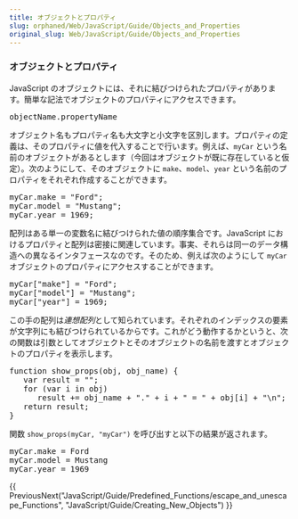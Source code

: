 ```yaml
---
title: オブジェクトとプロパティ
slug: orphaned/Web/JavaScript/Guide/Objects_and_Properties
original_slug: Web/JavaScript/Guide/Objects_and_Properties
---
```

<h3 id=".E3.82.AA.E3.83.96.E3.82.B8.E3.82.A7.E3.82.AF.E3.83.88.E3.81.A8.E3.83.97.E3.83.AD.E3.83.91.E3.83.86.E3.82.A3" name=".E3.82.AA.E3.83.96.E3.82.B8.E3.82.A7.E3.82.AF.E3.83.88.E3.81.A8.E3.83.97.E3.83.AD.E3.83.91.E3.83.86.E3.82.A3">オブジェクトとプロパティ</h3>
<p>JavaScript のオブジェクトには、それに結びつけられたプロパティがあります。簡単な記法でオブジェクトのプロパティにアクセスできます。</p>
<pre>objectName.propertyName
</pre>
<p>オブジェクト名もプロパティ名も大文字と小文字を区別します。プロパティの定義は、そのプロパティに値を代入することで行います。例えば、<code>myCar</code> という名前のオブジェクトがあるとします（今回はオブジェクトが既に存在していると仮定）。次のようにして、そのオブジェクトに <code>make</code>、<code>model</code>、<code>year</code> という名前のプロパティをそれぞれ作成することができます。</p>
<pre>myCar.make = "Ford";
myCar.model = "Mustang";
myCar.year = 1969;
</pre>
<p>配列はある単一の変数名に結びつけられた値の順序集合です。JavaScript におけるプロパティと配列は密接に関連しています。事実、それらは同一のデータ構造への異なるインタフェースなのです。そのため、例えば次のようにして <code>myCar</code> オブジェクトのプロパティにアクセスすることができます。</p>
<pre>myCar["make"] = "Ford";
myCar["model"] = "Mustang";
myCar["year"] = 1969;
</pre>
<p>この手の配列は<em>連想配列</em>として知られています。それぞれのインデックスの要素が文字列にも結びつけられているからです。これがどう動作するかというと、次の関数は引数としてオブジェクトとそのオブジェクトの名前を渡すとオブジェクトのプロパティを表示します。</p>
<pre>function show_props(obj, obj_name) {
   var result = "";
   for (var i in obj)
      result += obj_name + "." + i + " = " + obj[i] + "\n";
   return result;
}
</pre>
<p>関数 <code>show_props(myCar, "myCar")</code> を呼び出すと以下の結果が返されます。</p>
<pre>myCar.make = Ford
myCar.model = Mustang
myCar.year = 1969
</pre>
<p>{{ PreviousNext("JavaScript/Guide/Predefined_Functions/escape_and_unescape_Functions", "JavaScript/Guide/Creating_New_Objects") }}</p>
